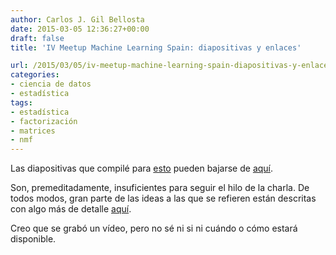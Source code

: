 ```yaml
---
author: Carlos J. Gil Bellosta
date: 2015-03-05 12:36:27+00:00
draft: false
title: 'IV Meetup Machine Learning Spain: diapositivas y enlaces'

url: /2015/03/05/iv-meetup-machine-learning-spain-diapositivas-y-enlaces/
categories:
- ciencia de datos
- estadística
tags:
- estadística
- factorización
- matrices
- nmf
---
```


Las diapositivas que compilé para [esto](http://www.datanalytics.com/2015/03/03/iv-meetup-machine-learning-spain-factorizacion-no-negativa-de-matrices-y-algunas-aplicaciones/) pueden bajarse de [aquí](/uploads/charla_ml_madrid_201502.pdf).

Son, premeditadamente, insuficientes para seguir el hilo de la charla. De todos modos, gran parte de las ideas a las que se refieren están descritas con algo más de detalle [aquí](http://www.datanalytics.com/2014/06/19/factorizaciones-positivas-de-matrices-igualmente-positivas/).

Creo que se grabó un vídeo, pero no sé ni si ni cuándo o cómo estará disponible.
